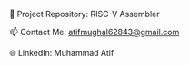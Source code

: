 🔭 Project Repository: RISC-V Assembler

📫 Contact Me: atifmughal62843@gmail.com

🌐 LinkedIn: Muhammad Atif


